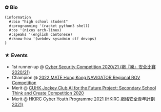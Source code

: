 ### ✿ Bio
```racket
(information
  #:bio "high school student"
  #:programming '(racket python3 shell)
  #:os '(nixos arch-linux)
  #:speaks '(english cantonese)
  #:know-how '(webdev sysadmin ctf devops)
)
```
### ★ Events
- 1st runner-up @ [Cyber Security Competition 2020/21 (網『樂』安全比賽2020/21)](https://www.youtube.com/watch?v=-O5vnUKe2x0)
- Champion @ [2022 MATE Hong Kong NAVIGATOR Regional ROV Competition](https://www.rov.hk/about)
- Merit @ [CUHK Jockey Club AI for the Future Project: Secondary School Think and Create Competition 2020](https://cuhkjc-aiforfuture.hk/)
- Merit @ [HKIRC Cyber Youth Programme 2021 (HKIRC 網絡安全青年計劃2021)](https://www.hkirc.hk/zh-hant/news/press_release/cyberyouth2021a/)
